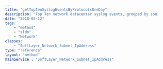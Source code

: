 ```yaml
---
title: "getTopTenSyslogEventsByProtocolsOneDay"
description: "Top Ten network datacenter syslog events, grouped by source port, for the last 24 hours"
date: "2018-02-12"
tags:
    - "method"
    - "sldn"
    - "Network"
classes:
    - "SoftLayer_Network_Subnet_IpAddress"
type: "reference"
layout: "method"
mainService : "SoftLayer_Network_Subnet_IpAddress"
---
```

